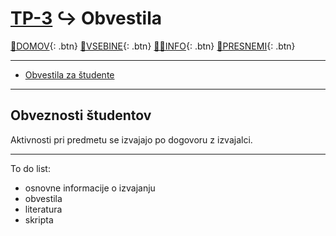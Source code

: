 # [TP-3](./index.md) ↪ Obvestila

[🏡DOMOV](./index.md){: .btn}
[📝VSEBINE](./Vsebine/index.md){: .btn}
[👨‍🎓INFO](./info.md){: .btn}
[💾PRESNEMI](./Presnemi/index.md){: .btn}

---

- [Obvestila za študente](./Obvestila/index.md)

---

## Obveznosti študentov

Aktivnosti pri predmetu se izvajajo po dogovoru z izvajalci.

--- 

To do list:
- osnovne informacije o izvajanju
- obvestila
- literatura
- skripta
